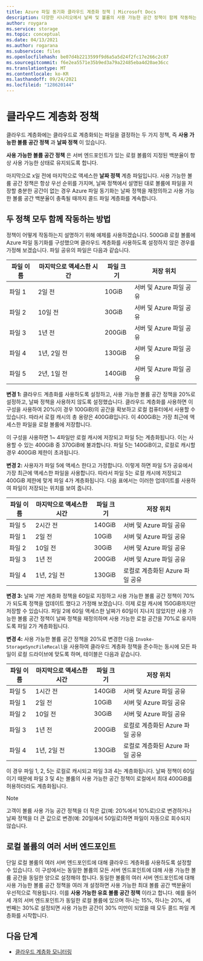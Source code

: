 ```yaml
---
title: Azure 파일 동기화 클라우드 계층화 정책 | Microsoft Docs
description: 다양한 시나리오에서 날짜 및 볼륨의 사용 가능한 공간 정책이 함께 작동하는 방법에 대한 세부 정보입니다.
author: roygara
ms.service: storage
ms.topic: conceptual
ms.date: 04/13/2021
ms.author: rogarana
ms.subservice: files
ms.openlocfilehash: be07d4b2213599f9d6a5a5d24f2fc17e266c2c87
ms.sourcegitcommit: f6e2ea5571e35b9ed3a79a22485eba4d20ae36cc
ms.translationtype: MT
ms.contentlocale: ko-KR
ms.lasthandoff: 09/24/2021
ms.locfileid: "128620144"
---
```

# <a name="cloud-tiering-policies"></a>클라우드 계층화 정책

클라우드 계층화에는 클라우드로 계층화되는 파일을 결정하는 두 가지 정책, 즉 **사용 가능한 볼륨 공간 정책** 과 **날짜 정책** 이 있습니다.

**사용 가능한 볼륨 공간 정책** 은 서버 엔드포인트가 있는 로컬 볼륨의 지정된 백분율이 항상 사용 가능한 상태로 유지되도록 합니다.

마지막으로 x일 전에 마지막으로 액세스한 **날짜 정책** 계층 파일입니다. 사용 가능한 볼륨 공간 정책은 항상 우선 순위를 가지며, 날짜 정책에서 설명된 대로 볼륨에 파일을 저장할 충분한 공간이 없는 경우 Azure 파일 동기화는 날짜 정책을 재정의하고 사용 가능한 볼륨 공간 백분율이 충족될 때까지 콜드 파일 계층화를 계속합니다.

## <a name="how-both-policies-work-together"></a>두 정책 모두 함께 작동하는 방법

정책이 어떻게 작동하는지 설명하기 위해 예제를 사용하겠습니다. 500GiB 로컬 볼륨에 Azure 파일 동기화를 구성했으며 클라우드 계층화를 사용하도록 설정하지 않은 경우를 가정해 보겠습니다. 파일 공유의 파일은 다음과 같습니다.

|파일 이름 |마지막으로 액세스한 시간  |파일 크기  |저장 위치 |
|----------|------------------|-----------|----------|
|파일 1    | 2일 전  | 10GiB | 서버 및 Azure 파일 공유
|파일 2    | 10일 전 | 30GiB | 서버 및 Azure 파일 공유
|파일 3    | 1년 전 | 200GiB | 서버 및 Azure 파일 공유
|파일 4    | 1년, 2일 전 | 130GiB | 서버 및 Azure 파일 공유
|파일 5    | 2년, 1일 전 | 140GiB | 서버 및 Azure 파일 공유

**변경 1:** 클라우드 계층화를 사용하도록 설정하고, 사용 가능한 볼륨 공간 정책을 20%로 설정하고, 날짜 정책을 사용하지 않도록 설정했습니다. 클라우드 계층화를 사용하면 이 구성을 사용하여 20%(이 경우 100GiB)의 공간을 확보하고 로컬 컴퓨터에서 사용할 수 있습니다. 따라서 로컬 캐시의 총 용량은 400GiB입니다. 이 400GiB는 가장 최근에 액세스한 파일을 로컬 볼륨에 저장합니다.

이 구성을 사용하면 1~ 4파일만 로컬 캐시에 저장되고 파일 5는 계층화됩니다. 이는 사용할 수 있는 400GiB 중 370GiB에 불과합니다. 파일 5는 140GiB이고, 로컬로 캐시할 경우 400GiB 제한이 초과됩니다.

**변경 2:** 사용자가 파일 5에 액세스 한다고 가정합니다. 이렇게 하면 파일 5가 공유에서 가장 최근에 액세스한 파일을 사용합니다. 따라서 파일 5는 로컬 캐시에 저장되고 400GiB 제한에 맞게 파일 4가 계층화됩니다. 다음 표에서는 이러한 업데이트를 사용하여 파일이 저장되는 위치를 보여 줍니다.

|파일 이름 |마지막으로 액세스한 시간  |파일 크기  |저장 위치 |
|----------|------------------|-----------|----------|
|파일 5    | 2시간 전 | 140GiB | 서버 및 Azure 파일 공유
|파일 1    | 2일 전  | 10GiB | 서버 및 Azure 파일 공유
|파일 2    | 10일 전 | 30GiB | 서버 및 Azure 파일 공유
|파일 3    | 1년 전 | 200GiB | 서버 및 Azure 파일 공유
|파일 4    | 1년, 2일 전 | 130GiB | 로컬로 계층화된 Azure 파일 공유

**변경 3:** 날짜 기반 계층화 정책을 60일로 지정하고 사용 가능한 볼륨 공간 정책이 70%가 되도록 정책을 업데이트 했다고 가정해 보겠습니다. 이제 로컬 캐시에 150GiB까지만 저장할 수 있습니다. 파일 2에 60일 액세스한 날짜가 60일이 지나지 않았지만 사용 가능한 볼륨 공간 정책이 날짜 정책을 재정의하며 사용 가능한 로컬 공간을 70%로 유지하도록 파일 2가 계층화됩니다.

**변경 4:** 사용 가능한 볼륨 공간 정책을 20%로 변경한 다음 `Invoke-StorageSyncFileRecall`을 사용하여 클라우드 계층화 정책을 준수하는 동시에 모든 파일이 로컬 드라이브에 맞도록 하며, 테이블은 다음과 같습니다.

|파일 이름 |마지막으로 액세스한 시간  |파일 크기  |저장 위치 |
|----------|------------------|-----------|----------|
|파일 5    | 1시간 전  | 140GiB | 서버 및 Azure 파일 공유
|파일 1    | 2일 전  | 10GiB | 서버 및 Azure 파일 공유
|파일 2    | 10일 전 | 30GiB | 서버 및 Azure 파일 공유
|파일 3    | 1년 전 | 200GiB | 로컬로 계층화된 Azure 파일 공유
|파일 4    | 1년, 2일 전 | 130GiB | 로컬로 계층화된 Azure 파일 공유

이 경우 파일 1, 2, 5는 로컬로 캐시되고 파일 3과 4는 계층화됩니다. 날짜 정책이 60일이기 때문에 파일 3 및 4는 볼륨의 사용 가능한 공간 정책이 로컬에서 최대 400GiB를 허용하더라도 계층화됩니다.

> [!NOTE]
> 고객이 볼륨 사용 가능 공간 정책을 더 작은 값(예: 20%에서 10%로)으로 변경하거나 날짜 정책을 더 큰 값으로 변경(예: 20일에서 50일로)하면 파일이 자동으로 회수되지 않습니다.

## <a name="multiple-server-endpoints-on-a-local-volume"></a>로컬 볼륨의 여러 서버 엔드포인트

단일 로컬 볼륨의 여러 서버 엔드포인트에 대해 클라우드 계층화를 사용하도록 설정할 수 있습니다. 이 구성에서는 동일한 볼륨의 모든 서버 엔드포인트에 대해 사용 가능한 볼륨 공간을 동일한 양으로 설정해야 합니다. 동일한 볼륨의 여러 서버 엔드포인트에 대해 사용 가능한 볼륨 공간 정책을 여러 개 설정하면 사용 가능한 최대 볼륨 공간 백분율이 우선적으로 적용됩니다. 이를 **사용 가능한 유효 볼륨 공간 정책** 이라고 합니다. 예를 들어 세 개의 서버 엔드포인트가 동일한 로컬 볼륨에 있으며 하나는 15%, 하나는 20%, 세 번째는 30%로 설정되면 사용 가능한 공간이 30% 미만이 되었을 때 모두 콜드 파일 계층화를 시작합니다.

## <a name="next-steps"></a>다음 단계

- [클라우드 계층화 모니터링](file-sync-monitor-cloud-tiering.md)
